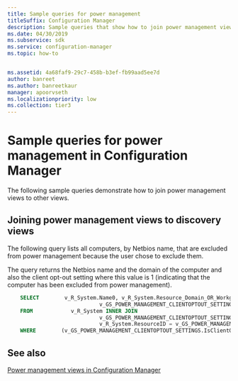 ```yaml
---
title: Sample queries for power management
titleSuffix: Configuration Manager
description: Sample queries that show how to join power management views to other views.
ms.date: 04/30/2019
ms.subservice: sdk
ms.service: configuration-manager
ms.topic: how-to


ms.assetid: 4a68faf9-29c7-458b-b3ef-fb99aad5ee7d
author: banreet
ms.author: banreetkaur
manager: apoorvseth
ms.localizationpriority: low
ms.collection: tier3
---
```


# Sample queries for power management in Configuration Manager

The following sample queries demonstrate how to join power management views to other views.

## Joining power management views to discovery views

The following query lists all computers, by Netbios name, that are excluded from power management because the user chose to exclude them.

The query returns the Netbios name and the domain of the computer and also the client opt-out setting where this value is 1 (indicating that the computer has been excluded from power management).

```sql
    SELECT        v_R_System.Name0, v_R_System.Resource_Domain_OR_Workgr0, 
                             v_GS_POWER_MANAGEMENT_CLIENTOPTOUT_SETTINGS.IsClientOptOut0
    FROM            v_R_System INNER JOIN
                             v_GS_POWER_MANAGEMENT_CLIENTOPTOUT_SETTINGS ON 
                             v_R_System.ResourceID = v_GS_POWER_MANAGEMENT_CLIENTOPTOUT_SETTINGS.ResourceID
    WHERE        (v_GS_POWER_MANAGEMENT_CLIENTOPTOUT_SETTINGS.IsClientOptOut0 = 1)
```

## See also

[Power management views in Configuration Manager](power-management-views-configuration-manager.md)
